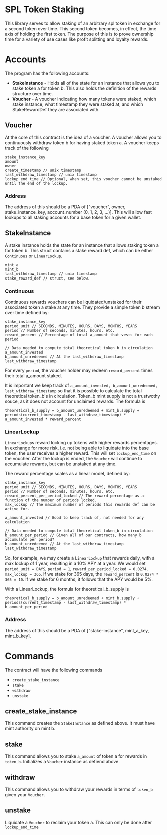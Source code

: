 SPL Token Staking
==================

This library serves to allow staking of an arbitrary spl token in exchange for a second token over time. This second token becomes, in effect, the time axis of holding the first token. The purpose of this is to prove ownership time for a variety of use cases like profit splitting and loyalty rewards.

# Accounts

The program has the following accounts:

  * **StakeInstance** - Holds all of the state for an instance that allows you to stake token a for token b. This also holds the definition of the rewards structure over time.
  * **Voucher** - A voucher indicating how many tokens were staked, which stake instance, what timestamp they were staked at, and which StakeRewardDef they are associated with. 

## Voucher

At the core of this contract is the idea of a voucher. A voucher allows you to continuously withdraw token b for having staked token a. A voucher keeps track of the following

```
stake_instance_key
amount
owner
create_timestamp // unix timestamp
last_withdraw_timestamp // unix timestamp
lockup_end_time // Optional, when set, this voucher cannot be unstaked until the end of the lockup.
```

### Address
The address of this should be a PDA of ["voucher", owner, stake_instance_key, account_number (0, 1, 2, 3, ...)]. This will allow fast lookups to all staking accounts for a base token for a given wallet.

## StakeInstance

A stake instance holds the state for an instance that allows staking token a for token b. This struct contains a stake reward def, which can be either `Continuous` or `LinearLockup`.

```
mint_a
mint_b
last_withdraw_timestamp // unix timestamp
stake_reward_def // struct, see below.
```

### Continuous

Continuous rewards vouchers can be liquidated/unstaked for their associated token a stake at any time. They provide a simple token b stream over time defined by:

```
stake_instance_key
period_unit // SECONDS, MINUTES, HOURS, DAYS, MONTHS, YEARS
period // Number of seconds, minutes, hours, etc. 
reward_percent // Percentage of total a_amount that vests for each period

// Data needed to compute total theoretical token_b in circulation
a_amount_invested
b_amount_unredeemed // At the last_withdraw_timestamp
last_withdraw_timestamp
```

For every `period`, the voucher holder may redeem `reward_percent` times their total a_amount staked.

It is important we keep track of `a_amount_invested, b_amount_unredeemed, last_withdraw_timestamp` so that it is possible to calculate the total theoretical token_b's in circulation. Token_b mint supply is not a trustwothy souce, as it does not account for unclaimed rewards. The formula is

```
theoretical_b_supply = b_amount_unredeemed + mint_b.supply + periods(current_timestamp - last_withdraw_timestamp) * a_amount_invested * reward_percent
```

### LinearLockup

`LinearLockup`s reward locking up tokens with higher rewards percentages. In exchange for more risk, i.e. not being able to liquidate into the base token, the user receives a higher reward. This will set `lockup_end_time` on the voucher. After the lockup is ended, the `Voucher` will continue to accumulate rewards, but can be unstaked at any time.

The reward percentage scales as a linear model, defined by:

```
stake_instance_key
period_unit // SECONDS, MINUTES, HOURS, DAYS, MONTHS, YEARS
period // Number of seconds, minutes, hours, etc. 
reward_percent_per_period_locked // The reward percentage as a function of the number of periods locked.
max_lockup // The maximum number of periods this rewards def can be active for. 

a_amount_invested // Good to keep track of, not needed for any calculation

// Data needed to compute total theoretical token_b in circulation
b_amount_per_period // Given all of our contracts, how many b accumulate per period?
b_amount_unredeemed // At the last_withdraw_timestamp
last_withdraw_timestamp
```

So, for example, we may create a `LinearLockup` that rewards daily, with a max lockup of 1 year, resulting in a 10% APY at a year. We would set `period_unit = DAYS`, `period = 1`, `reward_per_period_locked = 0.0274`, `max_lockup = 365`. If we stake for 365 days, the `reward_percent` is `0.0274 * 365 = 10`. If we stake for 6 months, it follows that the APY would be 5%.

With a LinearLockup, the formula for theoretical_b_supply is

```
theoretical_b_supply = b_amount_unredeemed + mint_b.supply + periods(current_timestamp - last_withdraw_timestamp) * b_amount_per_period
```

### Address
The address of this should be a PDA of ["stake-instance", mint_a_key, mint_b_key]. 


# Commands

The contract will have the following commands

  * `create_stake_instance`
  * `stake`
  * `withdraw`
  * `unstake`

## create_stake_instance

This command creates the `StakeInstance` as defined above. It must have mint authority on mint b.

## stake

This command allows you to stake `a_amount` of token a for rewards in `token_b`. Initializes a `Voucher` instance as defiend above.

## withdraw

This command allows you to withdraw your rewards in terms of `token_b` given your `Voucher`.

## unstake

Liquidate a `Voucher` to reclaim your token a. This can only be done after `lockup_end_time`
